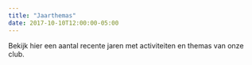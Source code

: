 ```yaml
---
title: "Jaarthemas"
date: 2017-10-10T12:00:00-05:00
---
```

Bekijk hier een aantal recente jaren met activiteiten en themas van onze club.